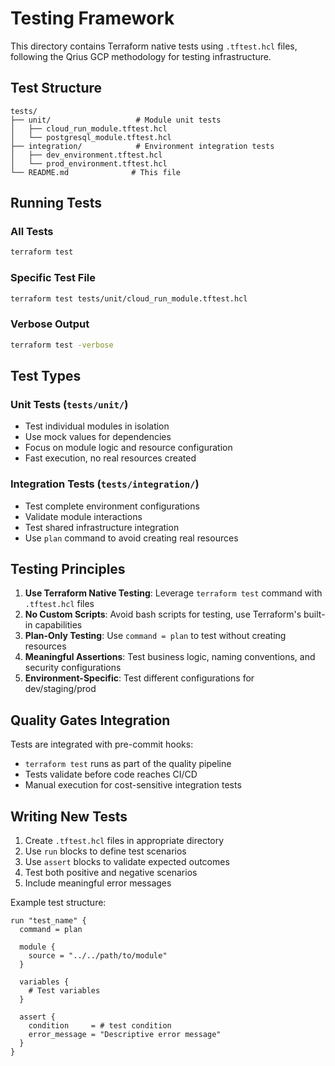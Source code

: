 # Testing Framework

This directory contains Terraform native tests using `.tftest.hcl` files, following the Qrius GCP methodology for testing infrastructure.

## Test Structure

```
tests/
├── unit/                   # Module unit tests
│   ├── cloud_run_module.tftest.hcl
│   └── postgresql_module.tftest.hcl
├── integration/            # Environment integration tests
│   ├── dev_environment.tftest.hcl
│   └── prod_environment.tftest.hcl
└── README.md              # This file
```

## Running Tests

### All Tests
```bash
terraform test
```

### Specific Test File
```bash
terraform test tests/unit/cloud_run_module.tftest.hcl
```

### Verbose Output
```bash
terraform test -verbose
```

## Test Types

### Unit Tests (`tests/unit/`)
- Test individual modules in isolation
- Use mock values for dependencies
- Focus on module logic and resource configuration
- Fast execution, no real resources created

### Integration Tests (`tests/integration/`)
- Test complete environment configurations
- Validate module interactions
- Test shared infrastructure integration
- Use `plan` command to avoid creating real resources

## Testing Principles

1. **Use Terraform Native Testing**: Leverage `terraform test` command with `.tftest.hcl` files
2. **No Custom Scripts**: Avoid bash scripts for testing, use Terraform's built-in capabilities
3. **Plan-Only Testing**: Use `command = plan` to test without creating resources
4. **Meaningful Assertions**: Test business logic, naming conventions, and security configurations
5. **Environment-Specific**: Test different configurations for dev/staging/prod

## Quality Gates Integration

Tests are integrated with pre-commit hooks:
- `terraform test` runs as part of the quality pipeline
- Tests validate before code reaches CI/CD
- Manual execution for cost-sensitive integration tests

## Writing New Tests

1. Create `.tftest.hcl` files in appropriate directory
2. Use `run` blocks to define test scenarios
3. Use `assert` blocks to validate expected outcomes
4. Test both positive and negative scenarios
5. Include meaningful error messages

Example test structure:
```hcl
run "test_name" {
  command = plan
  
  module {
    source = "../../path/to/module"
  }
  
  variables {
    # Test variables
  }
  
  assert {
    condition     = # test condition
    error_message = "Descriptive error message"
  }
}
```